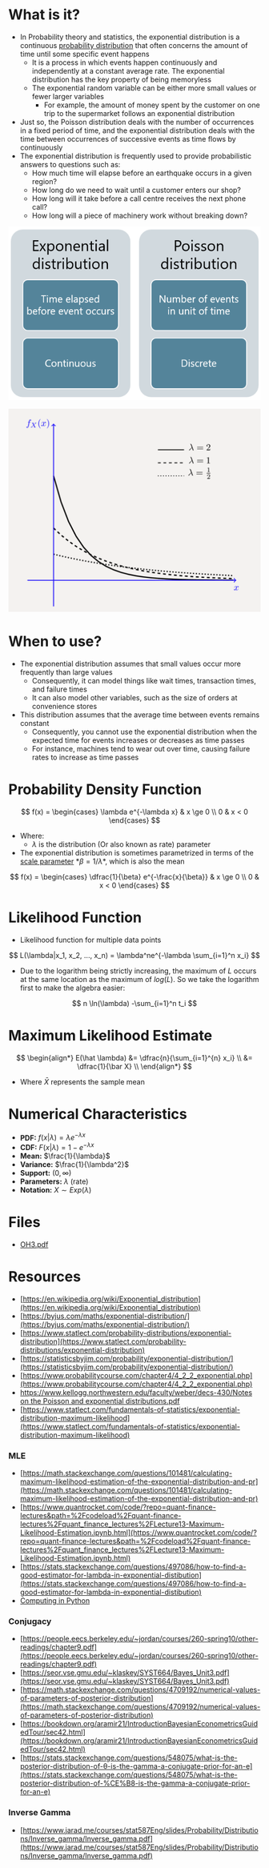 # What is it?

- In Probability theory and statistics, the exponential distribution is a continuous [probability distribution](https://byjus.com/maths/probability-distribution/) that often concerns the amount of time until some specific event happens
    - It is a process in which events happen continuously and independently at a constant average rate. The exponential distribution has the key property of being memoryless
    - The exponential random variable can be either more small values or fewer larger variables
        - For example, the amount of money spent by the customer on one trip to the supermarket follows an exponential distribution
- Just so, the Poisson distribution deals with the number of occurrences in a fixed period of time, and the exponential distribution deals with the time between occurrences of successive events as time flows by continuously
- The exponential distribution is frequently used to provide probabilistic answers to questions such as:
    - How much time will elapse before an earthquake occurs in a given region?
    - How long do we need to wait until a customer enters our shop?
    - How long will it take before a call centre receives the next phone call?
    - How long will a piece of machinery work without breaking down?

![Untitled](./Exponential%20Distribution/Untitled.png)

![Untitled](./Exponential%20Distribution/Untitled%201.png)

# When to use?

- The exponential distribution assumes that small values occur more frequently than large values
    - Consequently, it can model things like wait times, transaction times, and failure times
    - It can also model other variables, such as the size of orders at convenience stores
- This distribution assumes that the average time between events remains constant
    - Consequently, you cannot use the exponential distribution when the expected time for events increases or decreases as time passes
    - For instance, machines tend to wear out over time, causing failure rates to increase as time passes

# Probability Density Function

$$
f(x) = \begin{cases}
   \lambda e^{-\lambda x} & x \ge 0 \\
   0 & x < 0
\end{cases}
$$

- Where:
    - $\lambda$ is the distribution (Or also known as rate) parameter
- The exponential distribution is sometimes parametrized in terms of the [scale parameter](https://en.wikipedia.org/wiki/Scale_parameter) $*β = 1/λ*$, which is also the mean

$$
f(x) = \begin{cases}
   \dfrac{1}{\beta} e^{-\frac{x}{\beta}} & x \ge 0 \\
   0 & x < 0
\end{cases}
$$

# Likelihood Function

- Likelihood function for multiple data points

$$
L(\lambda|x_1, x_2, ..., x_n) = \lambda^ne^{-\lambda \sum_{i=1}^n x_i}
$$

- Due to the logarithm being strictly increasing, the maximum of $L$ occurs at the same location as the maximum of $log(L)$. So we take the logarithm first to make the algebra easier:

$$
n \ln(\lambda) -\sum_{i=1}^n t_i
$$

# Maximum Likelihood Estimate

$$
\begin{align*}
E(\hat \lambda) &= \dfrac{n}{\sum_{i=1}^{n} x_i} \\
&= \dfrac{1}{\bar X} \\
\end{align*}
$$

- Where $\bar X$ represents the sample mean

# Numerical Characteristics

- **PDF:** $f(x|\lambda) = \lambda e^{-\lambda x}$
- **CDF:** $F(x|\lambda) = 1 - e^{-\lambda x}$
- **Mean:** $\frac{1}{\lambda}$
- **Variance:** $\frac{1}{\lambda^2}$
- **Support:** $(0, \infty)$
- **Parameters:** $\lambda$ (rate)
- **Notation:** $X \sim Exp(\lambda)$

# Files

- [OH3.pdf](./Exponential%20Distribution/OH3.pdf)

# Resources

- [https://en.wikipedia.org/wiki/Exponential_distribution](https://en.wikipedia.org/wiki/Exponential_distribution)
- [https://byjus.com/maths/exponential-distribution/](https://byjus.com/maths/exponential-distribution/)
- [https://www.statlect.com/probability-distributions/exponential-distribution](https://www.statlect.com/probability-distributions/exponential-distribution)
- [https://statisticsbyjim.com/probability/exponential-distribution/](https://statisticsbyjim.com/probability/exponential-distribution/)
- [https://www.probabilitycourse.com/chapter4/4_2_2_exponential.php](https://www.probabilitycourse.com/chapter4/4_2_2_exponential.php)
- [https://www.kellogg.northwestern.edu/faculty/weber/decs-430/Notes on the Poisson and exponential distributions.pdf](https://www.kellogg.northwestern.edu/faculty/weber/decs-430/Notes%20on%20the%20Poisson%20and%20exponential%20distributions.pdf)
- [https://www.statlect.com/fundamentals-of-statistics/exponential-distribution-maximum-likelihood](https://www.statlect.com/fundamentals-of-statistics/exponential-distribution-maximum-likelihood)

### MLE

- [https://math.stackexchange.com/questions/101481/calculating-maximum-likelihood-estimation-of-the-exponential-distribution-and-pr](https://math.stackexchange.com/questions/101481/calculating-maximum-likelihood-estimation-of-the-exponential-distribution-and-pr)
- [https://www.quantrocket.com/code/?repo=quant-finance-lectures&path=%2Fcodeload%2Fquant-finance-lectures%2Fquant_finance_lectures%2FLecture13-Maximum-Likelihood-Estimation.ipynb.html](https://www.quantrocket.com/code/?repo=quant-finance-lectures&path=%2Fcodeload%2Fquant-finance-lectures%2Fquant_finance_lectures%2FLecture13-Maximum-Likelihood-Estimation.ipynb.html)
- [https://stats.stackexchange.com/questions/497086/how-to-find-a-good-estimator-for-lambda-in-exponential-distibution](https://stats.stackexchange.com/questions/497086/how-to-find-a-good-estimator-for-lambda-in-exponential-distibution)
- [Computing in Python](https://radzion.com/blog/probability/maximum)

### Conjugacy

- [https://people.eecs.berkeley.edu/~jordan/courses/260-spring10/other-readings/chapter9.pdf](https://people.eecs.berkeley.edu/~jordan/courses/260-spring10/other-readings/chapter9.pdf)
- [https://seor.vse.gmu.edu/~klaskey/SYST664/Bayes_Unit3.pdf](https://seor.vse.gmu.edu/~klaskey/SYST664/Bayes_Unit3.pdf)
- [https://math.stackexchange.com/questions/4709192/numerical-values-of-parameters-of-posterior-distribution](https://math.stackexchange.com/questions/4709192/numerical-values-of-parameters-of-posterior-distribution)
- [https://bookdown.org/aramir21/IntroductionBayesianEconometricsGuidedTour/sec42.html](https://bookdown.org/aramir21/IntroductionBayesianEconometricsGuidedTour/sec42.html)
- [https://stats.stackexchange.com/questions/548075/what-is-the-posterior-distribution-of-θ-is-the-gamma-a-conjugate-prior-for-an-e](https://stats.stackexchange.com/questions/548075/what-is-the-posterior-distribution-of-%CE%B8-is-the-gamma-a-conjugate-prior-for-an-e)

### Inverse Gamma

- [https://www.jarad.me/courses/stat587Eng/slides/Probability/Distributions/Inverse_gamma/Inverse_gamma.pdf](https://www.jarad.me/courses/stat587Eng/slides/Probability/Distributions/Inverse_gamma/Inverse_gamma.pdf)